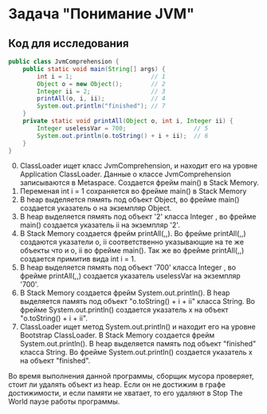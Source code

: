 # Задача "Понимание JVM"


## Код для исследования
```java
public class JvmComprehension {
    public static void main(String[] args) {
        int i = 1;                      // 1
        Object o = new Object();        // 2
        Integer ii = 2;                 // 3
        printAll(o, i, ii);             // 4
        System.out.println("finished"); // 7
    }
    private static void printAll(Object o, int i, Integer ii) {
        Integer uselessVar = 700;                   // 5
        System.out.println(o.toString() + i + ii);  // 6
    }
}
```

0. ClassLoader ищет класс JvmComprehension, и находит его на уровне Application ClassLoader. Данные о классе JvmComprehension записываются в Metaspace. Создается фрейм main() в Stack Memory.
1. Переменая int i = 1 сохраняется во фрейме main() в Stack Memory
2. В heap выделяется пямять под объект Object, во фрейме main() создается указатель o на экземпляр Object.
3. В heap выделяется пямять под объект '2' класса Integer , во фрейме main() создается указатель ii на экземпляр '2'.
4. В Stack Memory создается фрейм printAll(,,). Во фрейме printAll(,,) создаются указатели o, ii соответственно указывающие на те же объекты что и o, ii во фрейме main(). Так же во фрейме printAll(,,) создается примитив вида int i = 1.
5. В heap выделяется пямять под объект '700' класса Integer , во фрейме printAll(,,) создается указатель uselessVar на экземпляр '700'. 
6. В Stack Memory создается фрейм System.out.println(). В heap выделяется память под объект "o.toString() + i + ii" класса String. Во фрейме System.out.println() создается указатель x на объект "o.toString() + i + ii".
7. ClassLoader ищет метод System.out.println() и находит его на уровне Bootstrap ClassLoader. В Stack Memory создается фрейм System.out.println(). В heap выделяется память под объект "finished" класса String. Во фрейме System.out.println() создается указатель x на объект "finished".

Во время выполнения данной программы, сборщик мусора проверяет, стоит ли удалять объект из heap. Если он не достижим в графе достижимости, и если памяти не хватает, то его удаляют в Stop The World паузе работы программы.